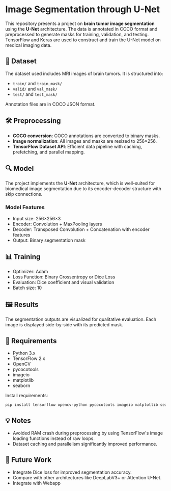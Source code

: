 
# Image Segmentation through U-Net

This repository presents a project on **brain tumor image segmentation** using the **U-Net** architecture. The data is annotated in COCO format and preprocessed to generate masks for training, validation, and testing. TensorFlow and Keras are used to construct and train the U-Net model on medical imaging data.

## 📁 Dataset

The dataset used includes MRI images of brain tumors. It is structured into:
- `train/` and `train_mask/`
- `valid/` and `val_mask/`
- `test/` and `test_mask/`

Annotation files are in COCO JSON format.

## 🛠 Preprocessing

- **COCO conversion**: COCO annotations are converted to binary masks.
- **Image normalization**: All images and masks are resized to 256×256.
- **TensorFlow Dataset API**: Efficient data pipeline with caching, prefetching, and parallel mapping.

## 🔍 Model

The project implements the **U-Net** architecture, which is well-suited for biomedical image segmentation due to its encoder-decoder structure with skip connections.

### Model Features
- Input size: 256×256×3
- Encoder: Convolution + MaxPooling layers
- Decoder: Transposed Convolution + Concatenation with encoder features
- Output: Binary segmentation mask

## 📊 Training

- Optimizer: Adam
- Loss Function: Binary Crossentropy or Dice Loss
- Evaluation: Dice coefficient and visual validation
- Batch size: 10

## 🖼 Results

The segmentation outputs are visualized for qualitative evaluation. Each image is displayed side-by-side with its predicted mask.

## 🧩 Requirements

- Python 3.x
- TensorFlow 2.x
- OpenCV
- pycocotools
- imageio
- matplotlib
- seaborn

Install requirements:
```bash
pip install tensorflow opencv-python pycocotools imageio matplotlib seaborn
```

## 💡 Notes

- Avoided RAM crash during preprocessing by using TensorFlow's image loading functions instead of raw loops.
- Dataset caching and parallelism significantly improved performance.

## 📌 Future Work

- Integrate Dice loss for improved segmentation accuracy.
- Compare with other architectures like DeepLabV3+ or Attention U-Net.
- Integrate with Webapp
